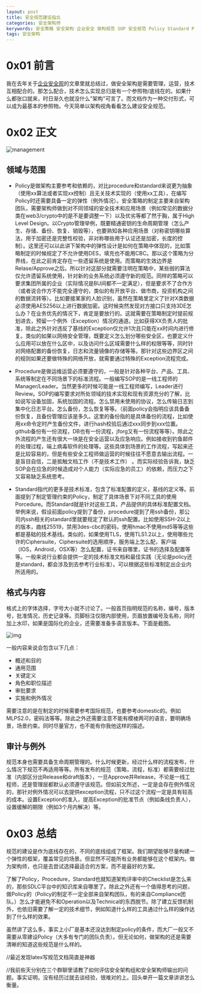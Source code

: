 ```yaml
---
layout: post
title: 安全规范建设指北
categories: 安全架构师
kerywords: 安全策略 安全架构 企业安全 架构规范 SOP 安全规范 Policy Standard Procedure
tags: 安全架构
---
```


# 0x01 前言

我在去年关于[企业安全观](https://iami.xyz/MY-Enterprise-Cyber-Security-Architecture/)的文章里就总结过，做安全架构是需要管理，运营，技术互相配合的。那怎么配合，技术怎么实现总归是有一个参照物/底线在的。如果什么都张口就来，时日渐久也就没什么"架构"可言了。而文档作为一种交付形式，可以成为最基本的参照物。今天简单以架构视角看看怎么建设安全规范。

# 0x02 正文

![management](https://user-images.githubusercontent.com/12653147/201935506-1dc5a487-16cd-4ced-a522-22da19b96f22.png)

## 领域与范围

* Policy是做架构主要参考和依赖的，对比procedure和standard来说更为抽象（使用xx算法或者实现xx控制）且无关技术实现的（使用xx工具），在编写Policy时还需要具备一定的弹性（例外情况）。安全策略的制定主要来自架构团队，需要架构师做到对不同领域的安全技术和应用场景（例如常见的数据分类在web3/crypto中的是不是要调整一下）以及优劣等都了然于胸，属于High Level Design。以Crypto管理举例，既要精通密钥的生命周期管理（怎么产生、存储、备份、恢复、销毁等），也要熟知各种应用场景（对称密钥哪些算法，用于加密还是完整性校验，非对称哪些用于认证还是加密，长度的控制）。这里还可以以此讲下架构中的弹性设计是如何在策略中体现的，比如策略制定的时候规定了不允许使用DES，填充也不能用CBC。那以这个策略为分界线，在此之前肯定存在一些遗留系统是使用。而策略的生效边界是Relase/Approve之后。所以针对这部分就需要注明在策略中，某些弱的算法仅允许遗留系统使用，针对新的业务系统必须遵守新的规范。同样的策略可以要求集团所属的企业（实际情况是BU间都不一定满足），但是要求不了合作方（或者说合作方不能完全遵守的，类似的有开放平台、做市商，投资机构之间的数据流转等）。比如要接某家的人脸识别，虽然在策略里定义了针对X类数据必须使用AES256以上进行数据加密。这时候突然发现对方接口只支持3DE怎么办？在业务优先的情况下，肯定是要放行的。这就需要在策略制定时提前规划进去，预留一个例外（Exception）情况的通道。比如获得XX负责人的批准，除此之外针对违反了基线的Exception仅允许1次且只能在xx时间内进行修复。类似的如果以网络安全管理，既要定义怎么划分哪些安全区，也要定义什么应用可以放在什么区中，以及访问什么区域需要什么样的权限等等，同时针对网络配置的备份恢复，日志和流量镜像的存储等等。那针对这些边界区之间的规则如果还要做特殊的网络开放，就需要通过特殊的Exception流程完成。

* Procedure是做运维运营必须要遵守的，一般是针对各种平台、产品、工具、系统等制定在不同场景下的标准流程。一般编写SOP的是一线工程师的Manager/Leader。当然更多的时候可能是一线工程师编写，Leader进行Review。SOP的编写要求对所处领域的技术实现和现有资源充分的了解，比如说写设备加固，系统加固的流程。怎么禁用未使用的协议，怎么传输日志到集中化日志平台。怎么备份，怎么恢复等等。（前面policy会指明应该具备备份恢复，且备份管理应该是多久。这里的备份指的是具体备份的流程，比如使用xx命令定时产生备份文件，进行hash校验后通过xxx同步到xxx位置。github备份有一份流程，DB也有一份流程，jforg又有一份流程等等）。除此之外流程的产生还有很大一块是在安全运营以及应急响应。例如接收到钓鱼邮件的处理过程，端上病毒软件的处理等。这些具体到场景的工作流程，写起来还是比较容易的，但是有些安全工程师做运营的时候往往不愿意去输出流程。一是盲目自信，二是抵触文档工作（不是技术工作） 。而实际经验告诉我，缺乏SOP会在应急的时候造成对个人能力（实际应急的员工）的依赖，而压力之下又容易缺乏系统思考。


* Standard指代的更多是技术标准，包含了标准配置的定义，基线的定义等。前面提到了制定管理约束的Policy，制定了具体场景下对不同工具的使用Porcedure。而Standard就是针对这些工具，产品提供的具体标准配置文档。举例来说，假设前面policy提到了备份，procedure提到了用ssh备份，那公司内ssh相关的standard里就要规定了默认的ssh配置。比如使用SSH-2以上的版本，曲线25519，禁用3des-cbc的密码，使用hmac不使用md5等等这些都是基础的技术基线。类似的，如果使用TLS，使用TLS1.2以上，使用哪些允许的Ciphersuite，Ciphersuite的选用顺序，服务端上怎么配，客户端（IOS，Android，OSX等）怎么配置，证书来自哪里，证书的选择及配置等等。一般来说行业都会提供一定的技术标准文档和最佳实践（无论是policy还是standard，都会涉及到去参考行业标准）。可以根据这些标准制定出企业内所适用的。

## 格式与内容

格式上的字体选择，字号大小就不讨论了。一般首页指明规范的名称，编号，版本号，批准情况，历史记录等。页脚标注仅限内部使用，页眉放置编号及名称，同时加上水印，如果是国际化的企业，还需要准备多语言版本。下面是截图。

![img](https://user-images.githubusercontent.com/12653147/202150833-1f8b8204-fb21-41f5-adc4-69369407c5d2.png)

一般内容来说会包含以下几点：
* 概述和目的
* 通用范围
* 关键定义
* 角色和职位描述
* 审批要求
* 实施和例外情况

需要注意的是在制定的时候需要参考国际规范，也要参考domestic的。例如MLPS2.0，密码法等等。除此之外还需要注意不能有模棱两可的语言，要明确场景，场景约束。同时尽量官方，也不能有你我他这样的描述。

## 审计与例外

规范本身也需要具备生命周期管理的。什么时候更新，经过什么样的流程发布，什么情况下规范不再适用等等。所有发布的规范（策略，流程，标准）都需要经过批准（内部区分出Release和draft版本），一旦Approve并Release，不论是一线工程师，还是管理层都默认必须遵守该规范。但如前文所述，一定是会存在例外情况的，那针对例外情况可以去提供exception流程，只不过这个流程一定是具有较高的成本。设置Exception的准入，提高Exception的批准节点（例如条线负责人），设置缓解的期限（例如3个月内解决）等。

# 0x03 总结

规范的建设是作为底线存在的，不同的底线组成了框架。我们期望能够尽量构建一个弹性的框架，覆盖常见的场景。但显然不可能所有业务都能够在这个框架内。做为架构师，也只是去尝试选择最适合的方案，而不是最好的方案。

了解了Policy，Procedure，Standard也就知道架构评审中的Checklist是怎么来的，那些SDLC平台中的知识库来自哪里了。除此之外还有一个值得思考的问题，做Policy的（Policy的制定不一定全部来自架构团队，有的来自Compliance团队。）怎么才能避免不和Operation以及Technical的东西脱节。除了建立反馈机制外，也依旧需要了解一定的技术细节，例如知道什么样的工具通过什么样的操作达到了什么样的效果。

虽然讲了这么多，事实上小厂是基本还没达到制定policy的条件，而大厂一般又不需要从零建设Policy（大多有专门的团队负责）。但无论如何，做架构的还是需要清晰的知道这些规范是什么样的。

//最近发现latex写规范文档简直是神器

//我前些天分别在三个群聊里请教了如何评估安全架构组和安全架构师输出的问题。事实证明，没有经历过就去谈经验，很难对的上。回头单开一篇文章讲讲怎么衡量。